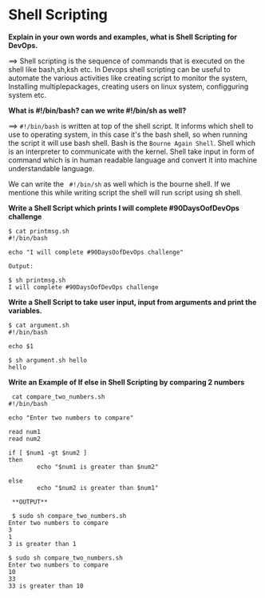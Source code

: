 # Shell Scripting

**Explain in your own words and examples, what is Shell Scripting for DevOps.**

==> Shell scripting is the sequence of commands that is executed on the shell like bash,sh,ksh etc. 
In Devops shell scripting can be useful to automate the various activities like creating script to monitor the system, Installing multiplepackages, creating users on linux system, configguring system etc.

**What is #!/bin/bash? can we write #!/bin/sh as well?**

==> `#!/bin/bash` is written at top of the shell script. It informs which shell to use to operating system, in this case it's the bash shell, so when running the script it will use bash shell. Bash is the `Bourne Again Shell`.  Shell which is an interpreter to communicate with the kernel. Shell take input in form of command which is in human readable language and convert it into machine understandable language.

We can write the ` #!/bin/sh` as well which is the bourne shell. If we mentione this while writing script the shell will run script using sh shell.

**Write a Shell Script which prints I will complete #90DaysOofDevOps challenge**

```
$ cat printmsg.sh 
#!/bin/bash

echo "I will complete #90DaysOofDevOps challenge"

Output:

$ sh printmsg.sh 
I will complete #90DaysOofDevOps challenge
```

**Write a Shell Script to take user input, input from arguments and print the variables.**

```
$ cat argument.sh 
#!/bin/bash

echo $1

$ sh argument.sh hello
hello
```

**Write an Example of If else in Shell Scripting by comparing 2 numbers**

```
 cat compare_two_numbers.sh 
#!/bin/bash 

echo "Enter two numbers to compare"

read num1
read num2

if [ $num1 -gt $num2 ]
then    
        echo "$num1 is greater than $num2"
        
else    
        echo "$num2 is greater than $num1"
        
 **OUTPUT**
 
 $ sudo sh compare_two_numbers.sh 
Enter two numbers to compare
3
1
3 is greater than 1

$ sudo sh compare_two_numbers.sh 
Enter two numbers to compare
10
33
33 is greater than 10
```

